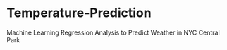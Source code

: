 # Temperature-Prediction
Machine Learning Regression Analysis to Predict Weather in NYC Central Park
